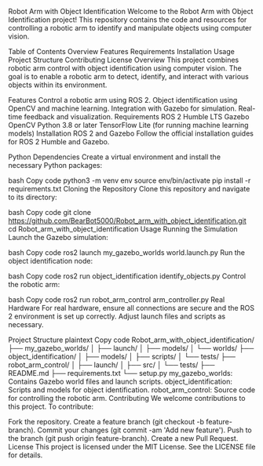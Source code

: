 Robot Arm with Object Identification
Welcome to the Robot Arm with Object Identification project! This repository contains the code and resources for controlling a robotic arm to identify and manipulate objects using computer vision.

Table of Contents
Overview
Features
Requirements
Installation
Usage
Project Structure
Contributing
License
Overview
This project combines robotic arm control with object identification using computer vision. The goal is to enable a robotic arm to detect, identify, and interact with various objects within its environment.

Features
Control a robotic arm using ROS 2.
Object identification using OpenCV and machine learning.
Integration with Gazebo for simulation.
Real-time feedback and visualization.
Requirements
ROS 2 Humble LTS
Gazebo
OpenCV
Python 3.8 or later
TensorFlow Lite (for running machine learning models)
Installation
ROS 2 and Gazebo
Follow the official installation guides for ROS 2 Humble and Gazebo.

Python Dependencies
Create a virtual environment and install the necessary Python packages:

bash
Copy code
python3 -m venv env
source env/bin/activate
pip install -r requirements.txt
Cloning the Repository
Clone this repository and navigate to its directory:

bash
Copy code
git clone https://github.com/BearBot5000/Robot_arm_with_object_identification.git
cd Robot_arm_with_object_identification
Usage
Running the Simulation
Launch the Gazebo simulation:

bash
Copy code
ros2 launch my_gazebo_worlds world.launch.py
Run the object identification node:

bash
Copy code
ros2 run object_identification identify_objects.py
Control the robotic arm:

bash
Copy code
ros2 run robot_arm_control arm_controller.py
Real Hardware
For real hardware, ensure all connections are secure and the ROS 2 environment is set up correctly. Adjust launch files and scripts as necessary.

Project Structure
plaintext
Copy code
Robot_arm_with_object_identification/
├── my_gazebo_worlds/
│   ├── launch/
│   ├── models/
│   └── worlds/
├── object_identification/
│   ├── models/
│   ├── scripts/
│   └── tests/
├── robot_arm_control/
│   ├── launch/
│   ├── src/
│   └── tests/
├── README.md
├── requirements.txt
└── setup.py
my_gazebo_worlds: Contains Gazebo world files and launch scripts.
object_identification: Scripts and models for object identification.
robot_arm_control: Source code for controlling the robotic arm.
Contributing
We welcome contributions to this project. To contribute:

Fork the repository.
Create a feature branch (git checkout -b feature-branch).
Commit your changes (git commit -am 'Add new feature').
Push to the branch (git push origin feature-branch).
Create a new Pull Request.
License
This project is licensed under the MIT License. See the LICENSE file for details.

